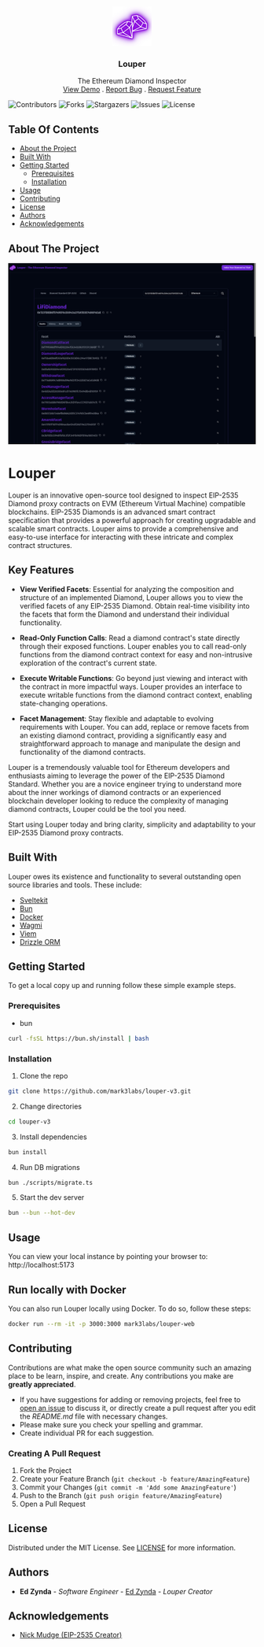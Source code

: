 <br/>
<p align="center">
  <a href="https://github.com/mark3labs/louper-v3">
    <img src="static/img/louper-logo.png" alt="Logo" width="80" height="80">
  </a>

  <h3 align="center">Louper</h3>

  <p align="center">
    The Ethereum Diamond Inspector
    <br/>
    <a href="https://louper.dev">View Demo</a>
    .
    <a href="https://github.com/mark3labs/louper-v3/issues">Report Bug</a>
    .
    <a href="https://github.com/mark3labs/louper-v3/issues">Request Feature</a>
  </p>
</p>

![Contributors](https://img.shields.io/github/contributors/mark3labs/louper-v3?color=dark-green) ![Forks](https://img.shields.io/github/forks/mark3labs/louper-v3?style=social) ![Stargazers](https://img.shields.io/github/stars/mark3labs/louper-v3?style=social) ![Issues](https://img.shields.io/github/issues/mark3labs/louper-v3) ![License](https://img.shields.io/github/license/mark3labs/louper-v3)

## Table Of Contents

- [About the Project](#about-the-project)
- [Built With](#built-with)
- [Getting Started](#getting-started)
  - [Prerequisites](#prerequisites)
  - [Installation](#installation)
- [Usage](#usage)
- [Contributing](#contributing)
- [License](#license)
- [Authors](#authors)
- [Acknowledgements](#acknowledgements)

## About The Project

![Screen Shot](static/img/screenshot.png)

# Louper

Louper is an innovative open-source tool designed to inspect EIP-2535 Diamond proxy contracts on EVM (Ethereum Virtual Machine) compatible blockchains. EIP-2535 Diamonds is an advanced smart contract specification that provides a powerful approach for creating upgradable and scalable smart contracts. Louper aims to provide a comprehensive and easy-to-use interface for interacting with these intricate and complex contract structures.

## Key Features

- **View Verified Facets**: Essential for analyzing the composition and structure of an implemented Diamond, Louper allows you to view the verified facets of any EIP-2535 Diamond. Obtain real-time visibility into the facets that form the Diamond and understand their individual functionality.

- **Read-Only Function Calls**: Read a diamond contract's state directly through their exposed functions. Louper enables you to call read-only functions from the diamond contract context for easy and non-intrusive exploration of the contract's current state.

- **Execute Writable Functions**: Go beyond just viewing and interact with the contract in more impactful ways. Louper provides an interface to execute writable functions from the diamond contract context, enabling state-changing operations.

- **Facet Management**: Stay flexible and adaptable to evolving requirements with Louper. You can add, replace or remove facets from an existing diamond contract, providing a significantly easy and straightforward approach to manage and manipulate the design and functionality of the diamond contracts.

Louper is a tremendously valuable tool for Ethereum developers and enthusiasts aiming to leverage the power of the EIP-2535 Diamond Standard. Whether you are a novice engineer trying to understand more about the inner workings of diamond contracts or an experienced blockchain developer looking to reduce the complexity of managing diamond contracts, Louper could be the tool you need.

Start using Louper today and bring clarity, simplicity and adaptability to your EIP-2535 Diamond proxy contracts.

## Built With

Louper owes its existence and functionality to several outstanding open source libraries and tools. These include:

- [Sveltekit](https://kit.svelte.dev)
- [Bun](https://bun.sh)
- [Docker](https://docker.io)
- [Wagmi](https://wagmi.sh)
- [Viem](https://viem.sh)
- [Drizzle ORM](https://orm.drizzle.team)

## Getting Started

To get a local copy up and running follow these simple example steps.

### Prerequisites

- bun

```sh
curl -fsSL https://bun.sh/install | bash
```

### Installation

1. Clone the repo

```sh
git clone https://github.com/mark3labs/louper-v3.git
```

2. Change directories

```sh
cd louper-v3
```

3. Install dependencies

```sh
bun install
```

4. Run DB migrations

```sh
bun ./scripts/migrate.ts
```

5. Start the dev server

```sh
bun --bun --hot-dev
```

## Usage

You can view your local instance by pointing your browser to:
http://localhost:5173

## Run locally with Docker

You can also run Louper locally using Docker. To do so, follow these steps:

```sh
docker run --rm -it -p 3000:3000 mark3labs/louper-web
```

## Contributing

Contributions are what make the open source community such an amazing place to be learn, inspire, and create. Any contributions you make are **greatly appreciated**.

- If you have suggestions for adding or removing projects, feel free to [open an issue](https://github.com/mark3labs/louper-v3/issues/new) to discuss it, or directly create a pull request after you edit the _README.md_ file with necessary changes.
- Please make sure you check your spelling and grammar.
- Create individual PR for each suggestion.

### Creating A Pull Request

1. Fork the Project
2. Create your Feature Branch (`git checkout -b feature/AmazingFeature`)
3. Commit your Changes (`git commit -m 'Add some AmazingFeature'`)
4. Push to the Branch (`git push origin feature/AmazingFeature`)
5. Open a Pull Request

## License

Distributed under the MIT License. See [LICENSE](https://github.com/mark3labs/louper-v3/blob/main/LICENSE.md) for more information.

## Authors

- **Ed Zynda** - _Software Engineer_ - [Ed Zynda](https://twitter.com/what_the_func) - _Louper Creator_

## Acknowledgements

- [Nick Mudge (EIP-2535 Creator)](https://twitter.com/mudgen)
